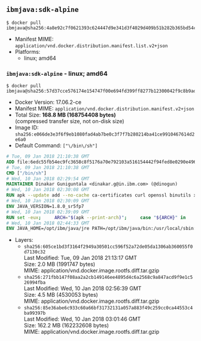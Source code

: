 ## `ibmjava:sdk-alpine`

```console
$ docker pull ibmjava@sha256:4a8e92c7f0621393c624447d9e341d3f4029d409b51b282b365bd54c3a583c96
```

-	Manifest MIME: `application/vnd.docker.distribution.manifest.list.v2+json`
-	Platforms:
	-	linux; amd64

### `ibmjava:sdk-alpine` - linux; amd64

```console
$ docker pull ibmjava@sha256:57d37cce576174e154747f00e694fd399ff8277b12300042f9c8b9ad7c4fab8d
```

-	Docker Version: 17.06.2-ce
-	Manifest MIME: `application/vnd.docker.distribution.manifest.v2+json`
-	Total Size: **168.8 MB (168754408 bytes)**  
	(compressed transfer size, not on-disk size)
-	Image ID: `sha256:e066de3e3f6f9eb1080fad4ab7be0c3f7f7b280214ba41ce9910467614d2e6a0`
-	Default Command: `["\/bin\/sh"]`

```dockerfile
# Tue, 09 Jan 2018 21:10:38 GMT
ADD file:6edc55fb54ec9fc3658c8f5176a70e792103a516154442f94fed8e0290e4960e in / 
# Tue, 09 Jan 2018 21:10:38 GMT
CMD ["/bin/sh"]
# Wed, 10 Jan 2018 02:29:54 GMT
MAINTAINER Dinakar Guniguntala <dinakar.g@in.ibm.com> (@dinogun)
# Wed, 10 Jan 2018 02:30:08 GMT
RUN apk --update add --no-cache ca-certificates curl openssl binutils xz     && GLIBC_VER="2.25-r0"     && ALPINE_GLIBC_REPO="https://github.com/sgerrand/alpine-pkg-glibc/releases/download"     && curl -Ls ${ALPINE_GLIBC_REPO}/${GLIBC_VER}/glibc-${GLIBC_VER}.apk > /tmp/${GLIBC_VER}.apk     && apk add --allow-untrusted /tmp/${GLIBC_VER}.apk     && curl -Ls https://www.archlinux.org/packages/core/x86_64/gcc-libs/download > /tmp/gcc-libs.tar.xz     && mkdir /tmp/gcc     && tar -xf /tmp/gcc-libs.tar.xz -C /tmp/gcc     && mv /tmp/gcc/usr/lib/libgcc* /tmp/gcc/usr/lib/libstdc++* /usr/glibc-compat/lib     && strip /usr/glibc-compat/lib/libgcc_s.so.* /usr/glibc-compat/lib/libstdc++.so*     && apk del curl binutils     && rm -rf /tmp/${GLIBC_VER}.apk /tmp/gcc /tmp/gcc-libs.tar.xz /var/cache/apk/*
# Wed, 10 Jan 2018 02:30:09 GMT
ENV JAVA_VERSION=1.8.0_sr5fp7
# Wed, 10 Jan 2018 02:39:09 GMT
RUN set -eux;     ARCH="$(apk --print-arch)";     case "${ARCH}" in        amd64|x86_64)          ESUM='022bd2f108dd63fbaf2259bd4dfc2bc97ca4854f5912f663feace22a504dece3';          YML_FILE='sdk/linux/x86_64/index.yml';          ;;        i386)          ESUM='61e4313e53dcc8a0e6027d748a5897e3261fcad95c7306554c71ca4fdbeadd25';          YML_FILE='sdk/linux/i386/index.yml';          ;;        ppc64el|ppc64le)          ESUM='6dba534ac781d04844e686d510b13b5efff0d1890c5840ab9d3c18a9bacacb0f';          YML_FILE='sdk/linux/ppc64le/index.yml';          ;;        s390)          ESUM='ad4839553ba05ccc0537f4b83b9c482ea2f859ae525fc116645622dee51a1a7f';          YML_FILE='sdk/linux/s390/index.yml';          ;;        s390x)          ESUM='5e0755ef8475920671840bb13b61769901cd632797e3191cddbed0633ae3276d';          YML_FILE='sdk/linux/s390x/index.yml';          ;;        *)          echo "Unsupported arch: ${ARCH}";          exit 1;          ;;     esac;     BASE_URL="https://public.dhe.ibm.com/ibmdl/export/pub/systems/cloud/runtimes/java/meta/";     wget -q -U UA_IBM_JAVA_Docker -O /tmp/index.yml ${BASE_URL}/${YML_FILE};     JAVA_URL=$(cat /tmp/index.yml | sed -n '/'${JAVA_VERSION}'/{n;p}' | sed -n 's/\s*uri:\s//p' | tr -d '\r');     wget -q -U UA_IBM_JAVA_Docker -O /tmp/ibm-java.bin ${JAVA_URL};     echo "${ESUM}  /tmp/ibm-java.bin" | sha256sum -c -;     echo "INSTALLER_UI=silent" > /tmp/response.properties;     echo "USER_INSTALL_DIR=/opt/ibm/java" >> /tmp/response.properties;     echo "LICENSE_ACCEPTED=TRUE" >> /tmp/response.properties;     mkdir -p /opt/ibm;     chmod +x /tmp/ibm-java.bin;     /tmp/ibm-java.bin -i silent -f /tmp/response.properties;     rm -f /tmp/response.properties;     rm -f /tmp/index.yml;     rm -f /tmp/ibm-java.bin;     cd /opt/ibm/java/jre/lib;     rm -rf icc;
# Wed, 10 Jan 2018 02:44:33 GMT
ENV JAVA_HOME=/opt/ibm/java/jre PATH=/opt/ibm/java/bin:/usr/local/sbin:/usr/local/bin:/usr/sbin:/usr/bin:/sbin:/bin
```

-	Layers:
	-	`sha256:605ce1bd3f3164f2949a30501cc596f52a72de05da1306ab360055f0d7130c32`  
		Last Modified: Tue, 09 Jan 2018 21:13:17 GMT  
		Size: 2.0 MB (1991747 bytes)  
		MIME: application/vnd.docker.image.rootfs.diff.tar.gzip
	-	`sha256:271fbb147f08aa2a2cb149146ee4895d4c6a2568c9a847acd9f9e1c526994fba`  
		Last Modified: Wed, 10 Jan 2018 02:56:39 GMT  
		Size: 4.5 MB (4530053 bytes)  
		MIME: application/vnd.docker.image.rootfs.diff.tar.gzip
	-	`sha256:85e36abe6c933c60a66bf31732131a057a883f49c259cc0ca44553c4ba99397b`  
		Last Modified: Wed, 10 Jan 2018 03:01:46 GMT  
		Size: 162.2 MB (162232608 bytes)  
		MIME: application/vnd.docker.image.rootfs.diff.tar.gzip
